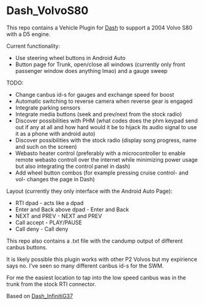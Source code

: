 # Dash_VolvoS80

This repo contains a Vehicle Plugin for [Dash](https://github.com/OpenDsh/dash/) to support a 2004 Volvo S80 with a D5 engine.

Current functionality:

* Use steering wheel buttons in Android Auto
* Button page for Trunk, open/close all windows (currently only front passenger window does anything lmao)
and a gauge sweep

TODO:

* Change canbus id-s for gauges and exchange speed for boost
* Automatic switching to reverse camera when reverse gear is engaged
* Integrate parking sensors
* Integrate media buttons (seek and prev/next from the stock radio)
* Discover possibilities with PHM (what codes does the phm keypad send out if any at all and how hard would it be to hijack its audio signal to use it as a phone with android auto)
* Discover possibilities with the stock radio (display song progress, name and such on the screen)
* Webasto heater control (preferably with a microcontroller to enable remote webasto controll over the internet while minimizing power usage but also integrating the control panel in dash)
* Add wheel button combos (for example pressing cruise control- and vol- changes the page in Dash)

Layout (currently they only interface with the Android Auto Page):

* RTI dpad - acts like a dpad
* Enter and Back above dpad - Enter and Back
* NEXT and PREV - NEXT and PREV
* Call accept - PLAY/PAUSE
* Call deny - Call deny

This repo also contains a .txt file with the candump output of different canbus buttons.

It is likely possible this plugin works with other P2 Volvos but my expirience says no. I've seen so many different canbus id-s for the SWM.

For me the easiest location to tap into the low speed canbus was in the trunk from the stock RTI connector.

Based on [Dash_InfinitiG37](https://github.com/icecube45/Dash_InfinitiG37)
